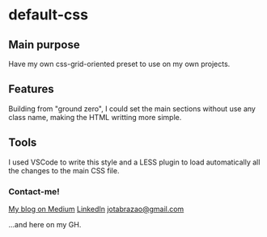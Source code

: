 # default-css

## Main purpose
Have my own css-grid-oriented preset to use on my own projects.

## Features
Building from "ground zero", I could set the main sections without use any class name, making the HTML writting more simple.

## Tools
I used VSCode to write this style and a LESS plugin to load automatically all the changes to the main CSS file.

### Contact-me!

[My blog on Medium](http://juliobrazao.com)
[LinkedIn](http://linked.in/in/juliobrazao)
[jotabrazao@gmail.com](mailto://jotabrazao@gmail.com)

...and here on my GH.

